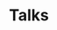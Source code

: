---
title: "Talks"
linkTitle: "Talks"
weight: 20
type: docs
description: >
  "Talks about Tags."
menu:
  main:
    weight: 40
    pre: "<i class='fas fa-photo-video'></i>"
---